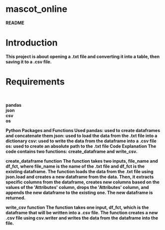 # mascot_online
<h><B>README<B></h>

  
<h1><B>Introduction</h1><B>
  
This project is about opening a .txt file and converting it into a table, then saving it to a .csv file.

<h1><B>Requirements</h1><B> <br>
<p> pandas <br>
json <br>
csv <br>
os <br>
</p>
Python Packages and Functions Used
pandas: used to create dataframes and concatenate them
json: used to load the data from the .txt file into a dictionary
csv: used to write the data from the dataframe into a .csv file
os: used to create an absolute path to the .txt file
Code Explanation
The code contains two functions: create_dataframe and write_csv.

create_dataframe function
The function takes two inputs, file_name and df_fct, where file_name is the name of the .txt file and df_fct is the existing dataframe. The function loads the data from the .txt file using json.load and creates a new dataframe from the data. Then, it extracts specific columns from the dataframe, creates new columns based on the values of the 'Attributes' column, drops the 'Attributes' column, and appends the new dataframe to the existing one. The new dataframe is returned.

write_csv function
The function takes one input, df_fct, which is the dataframe that will be written into a .csv file. The function creates a new .csv file using csv.writer and writes the data from the dataframe into the file.
